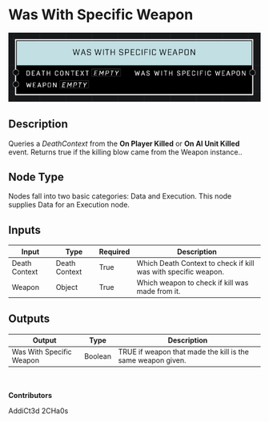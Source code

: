 # Was With Specific Weapon
![alt text](../../../.gitbook/assets/was-with-specific-weapon.png)
## Description
Queries a *DeathContext* from the **On Player Killed** or **On AI Unit Killed** event. Returns true if the killing blow came from the Weapon instance..

## Node Type
Nodes fall into two basic categories: Data and Execution. This node supplies Data for an Execution node.

## Inputs
| Input            | Type             | Required | Description												    |
|------------------|------------------|----------|--------------------------------------------------------------|
| Death Context | Death Context | True | Which Death Context to check if kill was with specific weapon. |
| Weapon | Object | True | Which weapon to check if kill was made from it. |

## Outputs
| Output           | Type             | Description												     |
|------------------|------------------|--------------------------------------------------------------|
| Was With Specific Weapon | Boolean | TRUE if weapon that made the kill is the same weapon given. |

\
\
**Contributors**

AddiCt3d 2CHa0s
